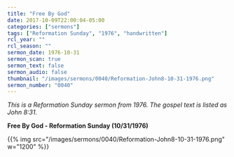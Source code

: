 ```yaml
---
title: "Free By God"
date: 2017-10-09T22:00:04-05:00
categories: ["sermons"]
tags: ["Reformation Sunday", "1976", "handwritten"]
rcl_year: ""
rcl_season: ""
sermon_date: 1976-10-31
sermon_scan: true
sermon_text: false
sermon_audio: false
thumbnail: "/images/sermons/0040/Reformation-John8-10-31-1976.png"
sermon_number: "0040"
---
```

_This is a Reformation Sunday sermon from 1976.  The gospel text is listed as John 8:31._

<!--more-->

**Free By God - Reformation Sunday (10/31/1976)**

{{% img src="/images/sermons/0040/Reformation-John8-10-31-1976.png" w="1200" %}}
